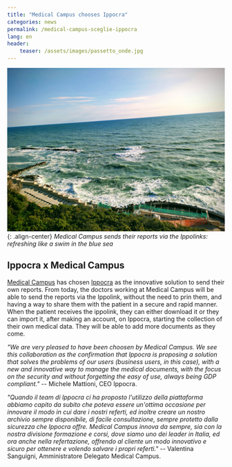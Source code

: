```yaml
---
title: "Medical Campus chooses Ippocra"
categories: news
permalink: /medical-campus-sceglie-ippocra
lang: en
header:
    teaser: /assets/images/passetto_onde.jpg
---
```


![image-center](/assets/images/passetto_onde.jpg){: .align-center}
*Medical Campus sends their reports via the Ippolinks: refreshing like a swim in the blue sea*


## Ippocra x Medical Campus

[Medical Campus](https://medicalcampus.it/) has chosen [Ippocra](https://ippocra.com) as the innovative 
solution to send their own reports. From today, the doctors working at Medical Campus will be able to 
send the reports via the Ippolink, without the need to prin them, and having a way to share them with 
the patient in a secure and rapid manner. When the patient receives the ippolink, they can either download it
or they can import it, after making an account, on Ippocra, starting the collection of their own medical data. 
They will be able to add more documents as they come.

_"We are very pleased to have been choosen by Medical Campus. We see this collaboration as the confirmation 
that Ippocra is proposing a solution that solves the problems of our users (business users, in this case), with 
a new and innovative way to manage the medical documents, with the focus on the security and without forgetting
the easy of use, always being GDP compliant."_ -- Michele Mattioni, CEO Ippocra.

_"Quando il team di Ippocra ci ha proposto l'utilizzo della piattaforma abbiamo capito da subito che poteva 
essere un'ottima occasione per innovare il modo in cui dare i nostri referti, ed inoltre creare un nostro 
archivio sempre disponibile, di facile consultazione, sempre protetto dalla sicurezza che Ippocra offre. 
Medical Campus innova da sempre, sia con la nostra divisione formazione e corsi, dove siamo uno dei leader 
in Italia, ed ora anche nella refertazione, offrendo al cliente un modo innovativo e sicuro per ottenere e volendo salvare 
i propri referti."_ -- Valentina Sanguigni, Amministratore Delegato Medical Campus.

